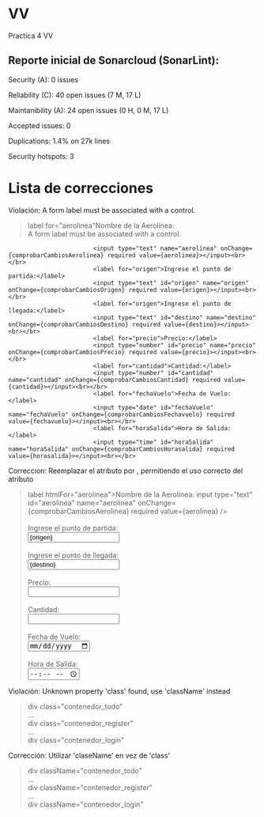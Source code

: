 # VV
Practica 4 VV

## Reporte inicial de Sonarcloud (SonarLint):
Security (A): 0 issues

Reliability (C): 40 open issues (7 M, 17 L)

Maintanibility (A): 24 open issues (0 H, 0 M, 17 L)

Accepted issues: 0

Duplications: 1.4% on 27k lines

Security hotspots: 3


# Lista de correcciones
Violación: A form label must be associated with a control.
>  label for="aerolinea"Nombre de la Aerolínea:</label>  
A form label must be associated with a control.  

                            <input type="text" name="aerolinea" onChange={comprobarCambiosAerolinea} required value={aerolinea}></input><br></br>  
                            <label for="origen">Ingrese el punto de partida:</label>  
                            <input type="text" id="origen" name="origen" onChange={comprobarCambiosOrigen} required value={origen}></input><br></br>  
                            <label for="origen">Ingrese el punto de llegada:</label>  
                            <input type="text" id="destino" name="destino" onChange={comprobarCambiosDestino} required value={destino}></input><br></br>  
                            <label for="precio">Precio:</label>  
                            <input type="number" id="precio" name="precio" onChange={comprobarCambiosPrecio} required value={precio}></input><br></br>  
                            <label for="cantidad">Cantidad:</label>  
                            <input type="number" id="cantidad" name="cantidad" onChange={comprobarCambiosCantidad} required value={cantidad}></input><br></br>  
                            <label for="fechaVuelo">Fecha de Vuelo:</label>  
                            <input type="date" id="fechaVuelo" name="fechaVuelo" onChange={comprobarCambiosFechavuelo} required value={fechavuelo}></input><br></br>  
                            <label for="horaSalida">Hora de Salida:</label>   
                            <input type="time" id="horaSalida" name="horaSalida" onChange={comprobarCambiosHorasalida} required value={horasalida}></input><br></br>  


Correccion: Reemplazar el atributo <for> por <htmlFor>, permitiendo el uso correcto del atributo

> label htmlFor="aerolinea">Nombre de la Aerolínea:</label>
 input type="text" id="aerolinea" name="aerolinea" onChange={comprobarCambiosAerolinea} required value={aerolinea} /><br />  
<label htmlFor="origen">Ingrese el punto de partida:</label>  
<input type="text" id="origen" name="origen" onChange={comprobarCambiosOrigen} required value={origen} /><br />  
<label htmlFor="destino">Ingrese el punto de llegada:</label>  
<input type="text" id="destino" name="destino" onChange={comprobarCambiosDestino} required value={destino} /><br />  
<label htmlFor="precio">Precio:</label>  
<input type="number" id="precio" name="precio" onChange={comprobarCambiosPrecio} required value={precio} /><br />  
<label htmlFor="cantidad">Cantidad:</label>  
<input type="number" id="cantidad" name="cantidad" onChange={comprobarCambiosCantidad} required value={cantidad} /><br />  
<label htmlFor="fechaVuelo">Fecha de Vuelo:</label>  
<input type="date" id="fechaVuelo" name="fechaVuelo" onChange={comprobarCambiosFechavuelo} required value={fechavuelo} /><br />  
<label htmlFor="horaSalida">Hora de Salida:</label>  
<input type="time" id="horaSalida" name="horaSalida" onChange={comprobarCambiosHorasalida} required value={horasalida} /><br />  

  
Violación: Unknown property 'class' found, use 'className' instead
>  div class="contenedor_todo"  
  ...  
  div class="contenedor_register"  
  ...    
  div class="contenedor_login"  

Corrección:  Utilizar 'claseName' en vez de 'class'
> div className="contenedor_todo"  
  ...  
  div className="contenedor_register"  
  ...  
  div className="contenedor_login"  
